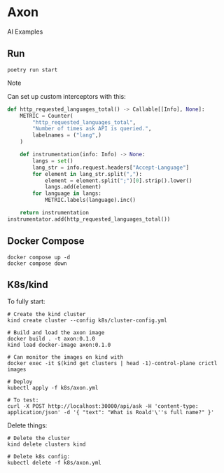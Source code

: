# Axon

AI Examples

## Run

```shell
poetry run start
```

> [!NOTE]
> Can set up custom interceptors with this:
> 
> ```python
> def http_requested_languages_total() -> Callable[[Info], None]:
>     METRIC = Counter(
>         "http_requested_languages_total",
>         "Number of times ask API is queried.",
>         labelnames = ("lang",)
>     )
> 
>     def instrumentation(info: Info) -> None:
>         langs = set()
>         lang_str = info.request.headers["Accept-Language"]
>         for element in lang_str.split(","):
>             element = element.split(";")[0].strip().lower()
>             langs.add(element)
>         for language in langs:
>             METRIC.labels(language).inc()
> 
>     return instrumentation
> instrumentator.add(http_requested_languages_total())
> ```

## Docker Compose

```shell
docker compose up -d
docker compose down
```

## K8s/kind

To fully start:

```shell
# Create the kind cluster
kind create cluster --config k8s/cluster-config.yml

# Build and load the axon image
docker build . -t axon:0.1.0
kind load docker-image axon:0.1.0

# Can monitor the images on kind with
docker exec -it $(kind get clusters | head -1)-control-plane crictl images

# Deploy
kubectl apply -f k8s/axon.yml

# To test:
curl -X POST http://localhost:30000/api/ask -H 'content-type: application/json' -d '{ "text": "What is Roald'\''s full name?" }'
```

Delete things:

```shell
# Delete the cluster
kind delete clusters kind

# Delete k8s config:
kubectl delete -f k8s/axon.yml
```
